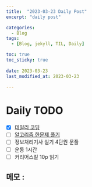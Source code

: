 ```yaml
---
title:  "2023-03-23 Daily Post"
excerpt: "daily post"

categories:
  - Blog
tags:
  - [Blog, jekyll, TIL, Daily]

toc: true
toc_sticky: true
 
date: 2023-03-23
last_modified_at: 2023-03-23

---
```


# Daily TODO

- [x] [데일리 코딩](https://urclass.codestates.com/classroom/33)
- [ ] [알고리즘 한문제 풀기](https://www.acmicpc.net/problem/16197)
- [ ] 정보처리기사 실기 4단원 문풀
- [ ] 운동 1시간
- [ ] 커리어스킬 10p 읽기

## 메모 : 


